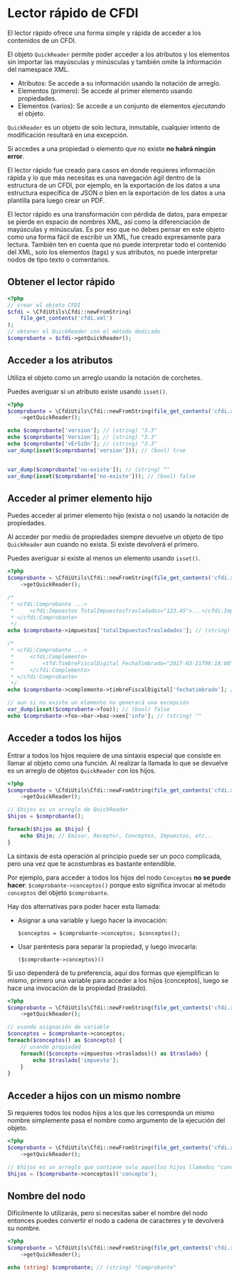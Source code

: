 # Lector rápido de CFDI

El lector rápido ofrece una forma simple y rápida de acceder a los contenidos
de un CFDI.

El objeto `QuickReader` permite poder acceder a los atributos y los elementos sin importar
las mayúsculas y minúsculas y también omite la información del namespace XML.

* Atributos: Se accede a su información usando la notación de arreglo.
* Elementos (primero): Se accede al primer elemento usando propiedades.
* Elementos (varios): Se accede a un conjunto de elementos *ejecutando* el objeto.

`QuickReader` es un objeto de solo lectura, inmutable, cualquier intento de modificación
resultará en una excepción.

Si accedes a una propiedad o elemento que no existe **no habrá ningún error**.

El lector rápido fue creado para casos en donde requieres información rápida y lo que más necesitas es una
navegación ágil dentro de la estructura de un CFDI, por ejemplo, en la exportación de los datos a una estructura
específica de JSON o bien en la exportación de los datos a una plantilla para luego crear un PDF.

El lector rápido es una transformación con pérdida de datos, para empezar se pierde en espacio de nombres XML, así como la diferenciación de mayúsculas y minúsculas. Es por eso que no debes pensar en este objeto como una forma fácil de escribir un XML, fue creado expresamente para lectura. También ten en cuenta que no puede interpretar todo el contenido del XML, solo los elementos (tags) y sus atributos, no puede interpretar nodos de tipo texto o comentarios.


## Obtener el lector rápido

```php
<?php
// crear el objeto CFDI
$cfdi = \CfdiUtils\Cfdi::newFromString(
    file_get_contents('cfdi.xml')
);
// obtener el QuickReader con el método dedicado
$comprobante = $cfdi->getQuickReader();
```


## Acceder a los atributos

Utiliza el objeto como un arreglo usando la notación de corchetes.

Puedes averiguar si un atributo existe usando `isset()`.

```php
<?php
$comprobante = \CfdiUtils\Cfdi::newFromString(file_get_contents('cfdi.xml'))
    ->getQuickReader();

echo $comprobante['version']; // (string) "3.3"
echo $comprobante['Version']; // (string) "3.3"
echo $comprobante['vErSiOn']; // (string) "3.3"
var_dump(isset($comprobante['version'])); // (bool) true


var_dump($comprobante['no-existe']); // (string) ""
var_dump(isset($comprobante['no-existe'])); // (bool) false
```


## Acceder al primer elemento hijo

Puedes acceder al primer elemento hijo (exista o no) usando la notación de propiedades.

Al acceder por medio de propiedades siempre devuelve un objeto de tipo `QuickReader`
aun cuando no exista. Si existe devolverá el primero.

Puedes averiguar si existe al menos un elemento usando `isset()`.

```php
<?php
$comprobante = \CfdiUtils\Cfdi::newFromString(file_get_contents('cfdi.xml'))
    ->getQuickReader();

/*
 * <cfdi:Comprobante ...>
 *     <cfdi:Impuestos TotalImpuestosTrasladados="123.45">...</cfdi:Impuestos>
 * </cfdi:Comprobante>
 */
echo $comprobante->impuestos['totalImpuestosTrasladados']; // (string) "123.45"

/*
 * <cfdi:Comprobante ...>
 *     <cfdi:Complemento>
 *         <tfd:TimbreFiscalDigital FechaTimbrado="2017-03-21T08:18:08" ... />
 *     </cfdi:Complemento>
 * </cfdi:Comprobante>
 */
echo $comprobante->complemento->timbreFiscalDigital['fechatimbrado']; // 2017-03-21T08:18:08

// aun si no existe un elemento no generará una excepción
var_dump(isset($comprobante->foo)); // (bool) false
echo $comprobante->foo->bar->baz->xee['info']; // (string) ""
```


## Acceder a todos los hijos

Entrar a todos los hijos requiere de una sintaxis especial que consiste en llamar al objeto
como una función. Al realizar la llamada lo que se devuelve es un arreglo de objetos `QuickReader` con los hijos.

```php
<?php
$comprobante = \CfdiUtils\Cfdi::newFromString(file_get_contents('cfdi.xml'))
    ->getQuickReader();

// $hijos es un arreglo de QuickReader
$hijos = $comprobante();

foreach($hijos as $hijo) {
    echo $hijo; // Emisor, Receptor, Conceptos, Impuestos, etc...
}
```

La sintaxis de esta operación al principio puede ser un poco complicada, pero una vez que te acostumbras es
bastante entendible.

Por ejemplo, para acceder a todos los hijos del nodo `Conceptos` **no se puede hacer**:
`$comprobante->conceptos()` porque esto significa invocar al método `conceptos` del objeto `$comprobante`.

Hay dos alternativas para poder hacer esta llamada:

* Asignar a una variable y luego hacer la invocación:

    `$conceptos = $comprobante->conceptos; $conceptos();`

* Usar paréntesis para separar la propiedad, y luego invocarla:

    `($comprobante->conceptos)()`

Si uso dependerá de tu preferencia, aquí dos formas que ejemplifican lo mismo,
primero una variable para acceder a los hijos (conceptos), luego se hace una invocación de la propiedad (traslado).

```php
<?php
$comprobante = \CfdiUtils\Cfdi::newFromString(file_get_contents('cfdi.xml'))
    ->getQuickReader();

// usando asignación de variable
$conceptos = $comprobante->conceptos;
foreach($conceptos() as $concepto) {
    // usando propiedad
    foreach(($concepto->impuestos->traslados)() as $traslado) {
        echo $traslado['impuesto'];
    }
}
```


## Acceder a hijos con un mismo nombre

Si requieres todos los nodos hijos a los que les corresponda un mismo nombre
simplemente pasa el nombre como argumento de la ejecución del objeto.

```php
<?php
$comprobante = \CfdiUtils\Cfdi::newFromString(file_get_contents('cfdi.xml'))
    ->getQuickReader();

// $hijos es un arreglo que contiene solo aquellos hijos llamados "concepto"
$hijos = ($comprobante->conceptos)('concepto');
```


## Nombre del nodo

Difícilmente lo utilizarás, pero si necesitas saber el nombre del nodo entonces puedes
convertir el nodo a cadena de caracteres y te devolverá su nombre.

```php
<?php
$comprobante = \CfdiUtils\Cfdi::newFromString(file_get_contents('cfdi.xml'))
    ->getQuickReader();

echo (string) $comprobante; // (string) "Comprobante"
```
